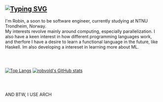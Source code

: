 ## [![Typing SVG](https://readme-typing-svg.herokuapp.com?font=Calibri&color=%2380A0C0&size=38&center=true&width=800&lines=Hi+there)](https://git.io/typing-svg)

I'm Robin, a soon to be software engineer, currently studying at NTNU Trondheim, Norway.  
My interests revolve mainly around computing, especially parallelization. I also have a keen interest in how different programming languages work, and therfore I have a desire to learn a functional language in the future, like Haskell. Im also developing a intereset in learning more about ML. 

## 
<br> 

[![Top Langs](https://github-readme-stats.vercel.app/api/top-langs/?username=robvold&theme=nord&hide=makefile,cmake)](https://github.com/robvold/github-readme-stats)
[![robvold's GitHub stats](https://github-readme-stats.vercel.app/api?username=robvold&hide=issues&count_private=true&theme=nord)](https://github.com/robvold/github-readme-stats)

## 
<br> 

AND BTW, I USE ARCH

<!--
- 🔭 I’m currently working on ...
- 🌱 I’m currently learning ...
- 👯 I’m looking to collaborate on ...
- 🤔 I’m looking for help with ...
- 💬 Ask me about ...
- 📫 How to reach me: ...
- 😄 Pronouns: ...
- ⚡ Fun fact: ...
-->
